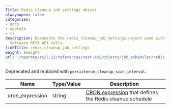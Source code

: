 ```yaml
---
Title: Redis cleanup job settings object
alwaysopen: false
categories:
- docs
- operate
- rs
description: Documents the redis_cleanup_job_settings object used with Redis Enterprise
  Software REST API calls.
linkTitle: redis_cleanup_job_settings
weight: $weight
url: '/operate/rs/7.22/references/rest-api/objects/job_scheduler/redis_cleanup_job_settings/'
---
```


Deprecated and replaced with `persistence_cleanup_scan_interval`.

| Name | Type/Value | Description |
|------|------------|-------------|
| cron_expression | string | [CRON expression](https://en.wikipedia.org/wiki/Cron#CRON_expression) that defines the Redis cleanup schedule |
